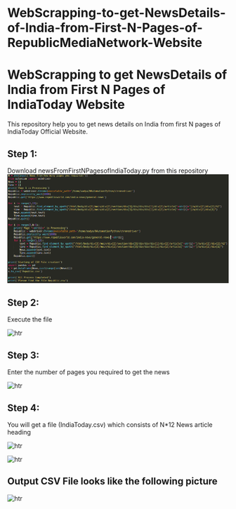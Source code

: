 # WebScrapping-to-get-NewsDetails-of-India-from-First-N-Pages-of-RepublicMediaNetwork-Website
# WebScrapping to get NewsDetails of India from First N Pages of IndiaToday Website
This repository help you to get news details on India from first N pages of IndiaToday Official Website.
## Step 1:
Download newsFromFirstNPagesofIndiaToday.py from this repository
![htr](./img/WSRMN1.png)

## Step 2:
Execute the file

![htr](./img/WSIT2.png)

## Step 3:
Enter the number of pages you required to get the news

![htr](./img/WSIT3.png)

## Step 4:
You will get a file (IndiaToday.csv) which consists of N*12 News article heading

![htr](./img/WSIT4.png)

![htr](./img/WSIT5.png)

## Output CSV File looks like the following picture

![htr](./img/WSIT6.png)
